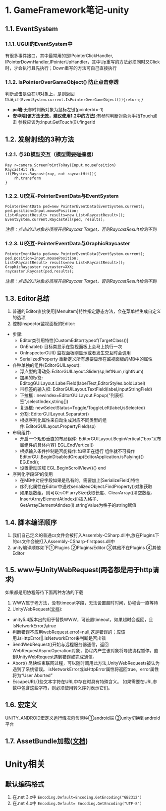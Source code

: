 # 1. GameFramework笔记-unity

## 1.1. EventSystem

### 1.1.1. UGUI的EventSystem中
 有很多事件接口，其中最常用的是IPointerClickHandler, IPointerDownHandler,IPointerUpHandler，其中Up重写的方法必须同时又Click时，才会执行且先执行；Down重写的方法可自己直接执行
### 1.1.2. IsPointerOverGameObject() 防止点击穿透
判断点击是否在UI对象上，是则返回true,`if(EventSystem.current.IsPointerOverGameObject()){return;} ` 
- **pc端**:无参时判断对象为鼠标左键(pointerId=-1)
- **安卓端(该方法无效，建议使用1.2中的方法)**:有参时判断对象为手指Touch点击 参数应该为:Input.GetTouch(0).fingerId

## 1.2. 发射射线的3种方法
### 1.2.1. 与3D模型交互（模型需要碰撞器）
```
Ray r=camera.ScreenPointToRay(Input.mousePosition)
RaycastHit rh,
if(Physics.Raycast(ray, out raycastHit)){
    rh.transform
}
```
### 1.2.2. UI交互-PointerEventData与EventSystem
```
PointerEventData ped=new PointerEventData(EventSystem.current);
ped.position=Input.mousePosition;
List<RaycastResult> results=new List<RaycastResult>();
EventSystem.current.RaycastAll(ped, results);
```
*注意：点击的UI对象必须得开启Raycast Target，否则RaycastResult检测不到*
### 1.2.3. UI交互-PointerEventData与GraphicRaycaster
```
PointerEventData ped=new PointerEventData(EventSystem.current);
ped.position=Input.mousePosition;
List<RaycastResult> results=new List<RaycastResult>();
GraphicRaycaster raycaster=XXX;
raycaster.Raycast(ped,results);
```
*注意：点击的UI对象必须得开启Raycast Target，否则RaycastResult检测不到*
## 1.3. Editor总结
1. 普通的Editor直接使用[MenuItem]特性指定静态方法，会在菜单栏生成自定义的选项
2. 控制Inspector监视面板的Editor:
* 步骤:
     * Editor类引用特性[CustomEditor(typeof(TargetClass))]
     * OnEnable() 目标类显示在监视面板上会马上执行一次
     * OnInspectorGUI() 监视面板刚显示或者发生交互时会调用
     * SerializedProperty 重新定义所有想要显示在监视面板的MB中的属性
* 各种单独的组件(EditorGUILayout):
     * 浮点型的滑动条:EditorGUILayout.Slider(sp,leftNum,rightNum)
     * 加黑的标签: EditogGUILayout.LabelField(labelText,EditorStyles.boldLabel)
     * 带标签的输入框: EditorGUILayout.TextField(label,inputStringField)
     * 下拉框 : newIndex=EditorGUILayout.Popup("列表标签",selectIndex,string[])
     * 复选框:  newSelectStatus=Toggle/ToggleLeft(label,isSelected)
     * 分割: EditorGUILayout.Separator()
     * 根据序列化属性来自动生成对应不同类型的组件:EditorGUILayout.PropertyField(sp)
* 布局组件:
     * 开启一个矩形垂直的布局组件:
 EditorGUILayout.BeginVertical("box"){布局组件的具体内容} EGL.EndVertical()
     * 根据输入条件控制是否能操作:如果正在运行 组件就不可操作
 EditorGUI.BeginDisabledGroup(EditorApplication.isPalying){} EG.End();
     * 设置滑动区域 EGL.BeginScrollView(){}  end
* 序列化字段SP的使用
     * 在MB中对应字段如果是私有的，需要加上[SerializeField]特性
     * 序列化属性在Editor中通过serializedObject.FindProperty()对象获取
     * 如果是数组，则可以:sOP.arrySize获取长度、ClearArray()清空数组、InsertArrayElementAtIndex(i)插入格子、GetArrayElementAtIndex(i).stringValue为格子的string赋值

## 1.4. 脚本编译顺序
1. 我们自己定义的普通cs文件会被打入Assembly-CSharp.dll中,放在Plugins下的cs文件会被打入Assembly-CSharp-firstpass.dll中
3. unity编译顺序如下①Plugins ②Plugins/Editor ③其他不在Plugins ④其他Editor

## 1.5. www与UnityWebRequest(两者都是用于http请求)
如果都是用协程等待下面两种方法的下载
1. WWW属于老方法，没有timeout字段，无法设置超时时间，协程会一直等待
2. UnityWebRequest([文档](https://blog.csdn.net/qwe25878/article/details/85051911)):  
* unity5.4版本出的用于替换WWW，可设置timeout，如果超时会返回，且IsNetworkError为true
* 判断错误不应用webRequest.erro!=null,这是错误的；应该用.isHttpError||.isNetworkError来判断是否出错
* SendWebRequest()开始与远程服务器通信，返回WebRequestAsyncOperation对象，协程内产生该对象将导致协程暂停，直到UnityWebRequest遇到错误或完成通信。
* Abort() 尽快结束联网过程，可以随时调用此方法,UnityWebRequests被认为遇到了系统错误。 isNetworkError或isHttpError属性将返回true，error属性将为“User Aborted”
* EscapeURL()些文本字符在URL中存在时具有特殊含义。 如果需要在URL参数中包含这些字符，则必须使用转义序列表示它们。

## 1.6. 宏定义
UNITY_ANDROID宏定义运行情况包含两种①android端 ②unity切换到android平台

## 1.7. AssetBundle加载([文档](https://www.cnblogs.com/MeowChocola/p/9022839.html))

# Unity相关
## 默认编码格式
1. 在.net 3.x中 `Encoding.Default=Encoding.GetEncoding("GB2312")`
2. 在.net 4.x中 `Encoding.Default= Encoding.GetEncoding("UTF-8")`